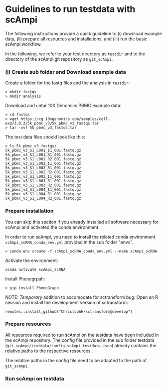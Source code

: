 # Guidelines to run testdata with scAmpi

The following instructions provide a quick guideline to (i) download example data, (ii) prepare all resources and installations, and (iii) run the basic scAmpi workflow.

In the following, we refer to your test directory as `testdir` and to the directory of the scAmpi git repository as `git_scAmpi`.

### (i) Create sub folder and Download example data

Create a folder for the fastq files and the analysis in `testdir`:

```
> mkdir fastqs
> mkdir analysis
```

Download and untar 10X Genomics PBMC example data:

```
> cd fastqs
> wget https://cg.10xgenomics.com/samples/cell-exp/3.0.2/5k_pbmc_v3/5k_pbmc_v3_fastqs.tar
> tar -xvf 5k_pbmc_v3_fastqs.tar
```

The test data files should look like this:

```
> ls 5k_pbmc_v3_fastqs/
5k_pbmc_v3_S1_L001_I1_001.fastq.gz
5k_pbmc_v3_S1_L001_R1_001.fastq.gz
5k_pbmc_v3_S1_L001_R2_001.fastq.gz
5k_pbmc_v3_S1_L002_I1_001.fastq.gz
5k_pbmc_v3_S1_L002_R1_001.fastq.gz
5k_pbmc_v3_S1_L002_R2_001.fastq.gz
5k_pbmc_v3_S1_L003_I1_001.fastq.gz
5k_pbmc_v3_S1_L003_R1_001.fastq.gz
5k_pbmc_v3_S1_L003_R2_001.fastq.gz
5k_pbmc_v3_S1_L004_I1_001.fastq.gz
5k_pbmc_v3_S1_L004_R1_001.fastq.gz
5k_pbmc_v3_S1_L004_R2_001.fastq.gz
```

### Prepare installation

You can skip this section if you already installed all software necessary for scAmpi and activated the conda environment.

In order to run scAmpi, you need to install the related conda environment `scAmpi_scRNA_conda_env.yml` provided in the sub folder "envs".

```
> conda env create -f scAmpi_scRNA_conda_env.yml --name scAmpi_scRNA
```

Activate the environment:
```
conda activate scAmpi_scRNA
```

Install Phenogrpah:
```
> pip install PhenoGraph
```

NOTE:
*Temporary* addition to accomodate for sctransform bug:
Open an R session and install the development version of sctransform:
```
remotes::install_github("ChristophH/sctransform@develop")
```

### Prepare resources

All resources required to run scAmpi on the testdata have been included in the scAmpi repository. The config file provided in the sub folder testdata (`git_scAmpi/testdata/config_scAmpi_testdata.json`) already contains the relative paths to the respective resources. 

The relative paths in the config file need to be adapted to the path of `git_scAmpi`.

### Run scAmpi on testdata






